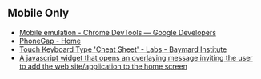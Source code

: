 ## Mobile Only
* [Mobile emulation - Chrome DevTools — Google Developers](https://developers.google.com/chrome-developer-tools/docs/mobile-emulation#network-throttling)
* [PhoneGap - Home](http://phonegap.com/)
* [Touch Keyboard Type 'Cheat Sheet' - Labs - Baymard Institute](http://baymard.com/labs/touch-keyboard-types)
* [A javascript widget that opens an overlaying message inviting the user to add the web site/application to the home screen](http://cubiq.org/add-to-home-screen)